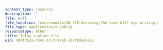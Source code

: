 ```yaml
---
content_type: resource
description: ''
file: null
file_location: /coursemedia/20-219-becoming-the-next-bill-nye-writing-and-hosting-the-educational-show-january-iap-2015/db0f353ad34c57c397ab1d2f02edaa1c_AjK2zF9yN0k.vtt
file_type: application/x-subrip
resourcetype: Other
title: 3play caption file
uid: db0f353a-d34c-57c3-97ab-1d2f02edaa1c
---
```

